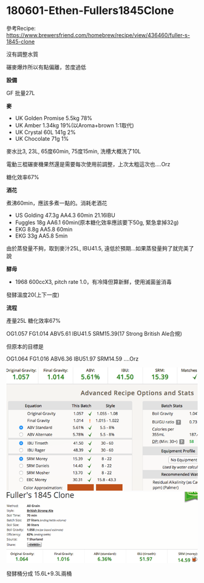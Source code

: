 # 180601-Ethen-Fullers1845Clone

參考Recipe: <https://www.brewersfriend.com/homebrew/recipe/view/436460/fuller-s-1845-clone>

沒有調整水質

碾麥爆炸所以有點偏離，苦度過低

**設備**

GF 批量27L

**麥**

* UK Golden Promise 5.5kg 78%
* UK Amber 1.34kg 19%(以Aroma+brown 1:1取代)
* UK Crystal 60L 141g 2%
* UK Chocolate 71g 1%

麥水比3, 23L, 65度60min, 75度15min, 洗槽大概洗了10L

電動三棍碾麥機果然還是需要每次使用前調整，上次太粗這次也....Orz

糖化效率67%

**酒花**

煮沸60min，應該多煮一點的。消耗老酒花

* US Golding 47.3g AA4.3 60min 21.16IBU
* Fuggles 18g AA6.1 60min(原本糖化效率應該要下50g, 緊急拿掉32g) 
* EKG 8.8g AA5.8 60min
* EKG 33g AA5.8 5min

由於蒸發量不夠，取到麥汁25L, IBU41.5, 遠低於預期...如果蒸發量夠了就完美了說

**酵母**

* 1968 600ccX3, pitch rate 1.0，有冷降但算新鮮，使用滅菌釜消毒

發酵溫度20(上下一度)


**流程**

產量25L 糖化效率67%

OG1.057 FG1.014 ABV5.61 IBU41.5 SRM15.39(17 Strong British Ale合規)

但原本的目標是

OG1.064 FG1.016 ABV6.36 IBU51.97 SRM14.59 ....Orz

![](../img/test107.png)
![](../img/test108.png)

發酵桶分成 15.6L+9.3L兩桶